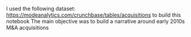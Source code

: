 I used the following dataset: https://modeanalytics.com/crunchbase/tables/acquisitions to build this notebook
The main objective was to build a narrative around early 2010s M&A acquisitions
